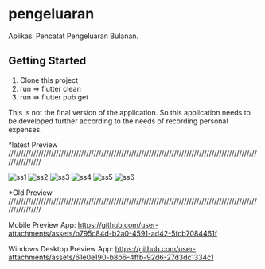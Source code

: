 # pengeluaran

Aplikasi Pencatat Pengeluaran Bulanan.

## Getting Started

1. Clone this project
2. run => flutter clean
3. run => flutter pub get

This is not the final version of the application. So this application needs to be developed further according to the needs of recording personal expenses.



*latest Preview ////////////////////////////////////////////////////////////////////////////////////////////////////////////////


![ss1](https://github.com/user-attachments/assets/edd90543-89b6-413f-940f-15df29c5a2a2)
![ss2](https://github.com/user-attachments/assets/b49698fc-3d18-4880-8237-15df887cf0e4)
![ss3](https://github.com/user-attachments/assets/7bd84b45-72da-4fad-909d-e898992df79d)
![ss4](https://github.com/user-attachments/assets/6edd2b61-5c6c-426d-bc58-d1924481826f)
![ss5](https://github.com/user-attachments/assets/d8b49e2a-d1d2-48d7-a43a-4ec00297b29e)
![ss6](https://github.com/user-attachments/assets/30a48587-ccf0-45fd-9ca7-e665fd0d24bc)


*Old Preview ////////////////////////////////////////////////////////////////////////////////////////////////////////////////


Mobile Preview App:
https://github.com/user-attachments/assets/b795c84d-b2a0-4591-ad42-5fcb7084461f


Windows Desktop Preview App:
https://github.com/user-attachments/assets/61e0e190-b8b6-4ffb-92d6-27d3dc1334c1

